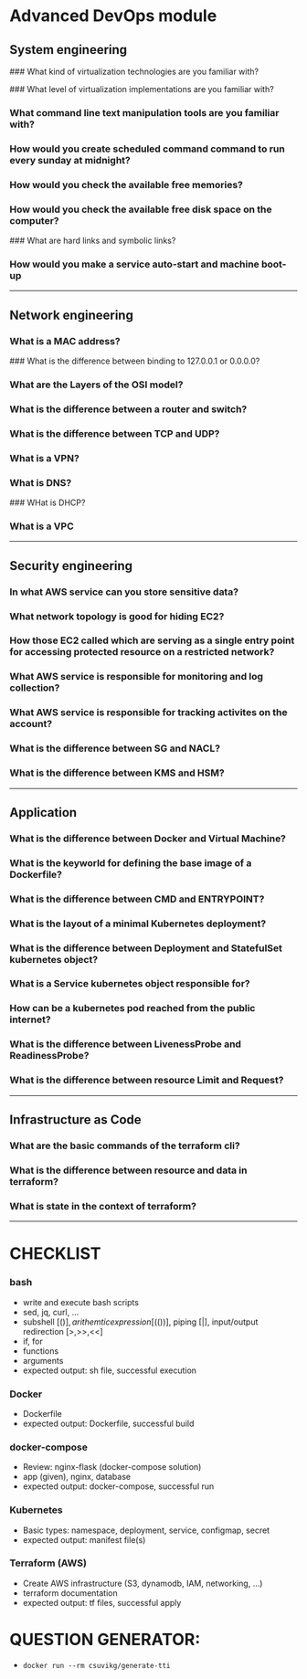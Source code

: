 # Advanced DevOps module

## System engineering

### What kind of virtualization technologies are you familiar with?

### What level of virtualization implementations are you familiar with?

### What command line text manipulation tools are you familiar with?

### How would you create scheduled command command to run every sunday at midnight?

### How would you check the available free memories?

### How would you check the available free disk space on the computer?

### What are hard links and symbolic links?

### How would you make a service auto-start and machine boot-up

---

## Network engineering

### What is a MAC address?

### What is the difference between binding to 127.0.0.1 or 0.0.0.0?

### What are the Layers of the OSI model?

### What is the difference between a router and switch?

### What is the difference between TCP and UDP?

### What is a VPN?

### What is DNS?

### WHat is DHCP?

### What is a VPC

---

## Security engineering

### In what AWS service can you store sensitive data?

### What network topology is good for hiding EC2?

### How those EC2 called which are serving as a single entry point for accessing protected resource on a restricted network?

### What AWS service is responsible for monitoring and log collection?

### What AWS service is responsible for tracking activites on the account?

### What is the difference between SG and NACL?

### What is the difference between KMS and HSM?

---

## Application

### What is the difference between Docker and Virtual Machine?

### What is the keyworld for defining the base image of a Dockerfile?

### What is the difference between CMD and ENTRYPOINT?

### What is the layout of a minimal Kubernetes deployment?

### What is the difference between Deployment and StatefulSet kubernetes object?

### What is a Service kubernetes object responsible for?

### How can be a kubernetes pod reached from the public internet?

### What is the difference between LivenessProbe and ReadinessProbe?

### What is the difference between resource Limit and Request?

---

## Infrastructure as Code

### What are the basic commands of the terraform cli?

### What is the difference between resource and data in terraform?

### What is state in the context of terraform?

---

# CHECKLIST

### bash
- write and execute bash scripts
- sed, jq, curl, ...
- subshell [$()], arithemtic expression [$(())], piping [|], input/output redirection [>,>>,<<]
- if, for
- functions
- arguments
- expected output: sh file, successful execution

### Docker
- Dockerfile
- expected output: Dockerfile, successful build

### docker-compose
- Review: nginx-flask (docker-compose solution)
- app (given), nginx, database
- expected output: docker-compose, successful run

### Kubernetes
- Basic types: namespace, deployment, service, configmap, secret
- expected output: manifest file(s)

### Terraform (AWS)
- Create AWS infrastructure (S3, dynamodb, IAM, networking, ...)
- terraform documentation
- expected output: tf files, successful apply

# QUESTION GENERATOR:
- `docker run --rm csuvikg/generate-tti`

